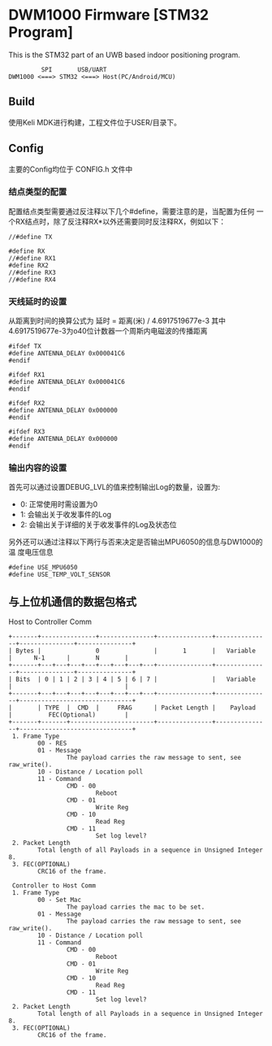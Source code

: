 # DWM1000 Firmware [STM32 Program]

This is the STM32 part of an UWB based indoor positioning program.
~~~
         SPI       USB/UART
DWM1000 <===> STM32 <===> Host(PC/Android/MCU)
~~~

## Build
使用Keli MDK进行构建，工程文件位于USER/目录下。

## Config
主要的Config均位于 CONFIG.h 文件中

### 结点类型的配置
配置结点类型需要通过反注释以下几个#define，需要注意的是，当配置为任何
一个RX结点时，除了反注释RX*以外还需要同时反注释RX，例如以下：
~~~
//#define TX

#define RX
//#define RX1
#define RX2
//#define RX3
//#define RX4
~~~

### 天线延时的设置

从距离到时间的换算公式为
延时 = 距离(米) / 4.6917519677e-3
其中4.6917519677e-3为o40位计数器一个周斯内电磁波的传播距离

~~~
#ifdef TX
#define ANTENNA_DELAY 0x000041C6
#endif

#ifdef RX1
#define ANTENNA_DELAY 0x000041C6
#endif

#ifdef RX2
#define ANTENNA_DELAY 0x000000
#endif

#ifdef RX3
#define ANTENNA_DELAY 0x000000
#endif
~~~

### 输出内容的设置
首先可以通过设置DEBUG_LVL的值来控制输出Log的数量，设置为:
- 0: 正常使用时需设置为0
- 1: 会输出关于收发事件的Log
- 2: 会输出关于详细的关于收发事件的Log及状态位

另外还可以通过注释以下两行与否来决定是否输出MPU6050的信息与DW1000的温
度电压信息
~~~
#define USE_MPU6050
#define USE_TEMP_VOLT_SENSOR
~~~

## 与上位机通信的数据包格式
Host to Controller Comm
~~~
+-------+---------------+---------------+---------------+---------------+---------------+---------------+
| Bytes |               0               |       1       |   Variable    |      N-1      |       N       |
+-------+---+---+---+---+---+---+---+---+---------------+---------------+---------------+---------------+
| Bits  | 0 | 1 | 2 | 3 | 4 | 5 | 6 | 7 |               |   Variable    |                               |
+-------+---+---+---+---+---+---+---+---+---------------+---------------+-------------------------------+
|       | TYPE  |  CMD  |     FRAG      | Packet Length |    Payload    |          FEC(Optional)        |
+-------+-------+-----------------------+---------------+---------------+-------------------------------+
 1. Frame Type
        00 - RES
        01 - Message
                The payload carries the raw message to sent, see raw_write().
        10 - Distance / Location poll
        11 - Command
                CMD - 00
                        Reboot
                CMD - 01
                        Write Reg
                CMD - 10
                        Read Reg
                CMD - 11
                        Set log level?
 2. Packet Length
        Total length of all Payloads in a sequence in Unsigned Integer 8.
 3. FEC(OPTIONAL)
        CRC16 of the frame.

 Controller to Host Comm
 1. Frame Type
        00 - Set Mac
                The payload carries the mac to be set.
        01 - Message
                The payload carries the raw message to sent, see raw_write().
        10 - Distance / Location poll
        11 - Command
                CMD - 00
                        Reboot
                CMD - 01
                        Write Reg
                CMD - 10
                        Read Reg
                CMD - 11
                        Set log level?
 2. Packet Length
        Total length of all Payloads in a sequence in Unsigned Integer 8.
 3. FEC(OPTIONAL)
        CRC16 of the frame.

~~~
